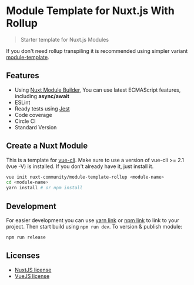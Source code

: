 # Module Template for Nuxt.js With Rollup

> Starter template for Nuxt.js Modules

If you don't need rollup transpiling it is recommended using simpler variant [module-template](https://github.com/nuxt-community/module-template).

## Features

- Using [Nuxt Module Builder](https://github.com/nuxt/module-builder), You can use latest ECMAScript features, including **async/await**
- ESLint
- Ready tests using [Jest](https://facebook.github.io/jest)
- Code coverage
- Circle CI
- Standard Version

## Create a Nuxt Module

This is a template for [vue-cli](https://github.com/vuejs/vue-cli).
Make sure to use a version of vue-cli >= 2.1 (vue -V) is installed.
If you don't already have it, just install it.

```bash
vue init nuxt-community/module-template-rollup <module-name>
cd <module-name>
yarn install # or npm install
```

## Development
For easier development you can use [yarn link](https://yarnpkg.com/lang/en/docs/cli/link/) or [npm link](https://docs.npmjs.com/cli/link)
to link to your project. Then start build using `npm run dev`. To version & publish module:

```bash
npm run release
```

## Licenses

- [NuxtJS license](https://github.com/nuxt/nuxt.js/blob/master/LICENSE.md)
- [VueJS license](https://github.com/vuejs/vue/blob/master/LICENSE)